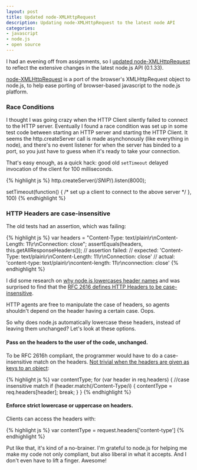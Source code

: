 ```yaml
---
layout: post
title: Updated node-XMLHttpRequest
description: Updating node-XMLHttpRequest to the latest node API
categories:
- javascript
- node.js
- open source
---
```


I had an evening off from assignments, so I 
[updated node-XMLHttpRequest](http://github.com/mhansen/node-XMLHttpRequest/commits/master)
to reflect the extensive changes in the latest node.js API (0.1.33).

[node-XMLHttpRequest](http://thedanexperiment.com/2009/10/04/emulating-xmlhttprequest-in-node-js/)
is a port of the browser's XMLHttpRequest object to node.js, to help ease
porting of browser-based javascript to the node.js platform.

### Race Conditions
I thought I was going crazy when the HTTP Client silently failed to connect to
the HTTP server. Eventually I found a race condition was set up in some test
code between starting an HTTP server and starting the HTTP Client. It seems the
http.createServer call is made asynchonously (like everything in node), and
there's no event listener for when the server has binded to a port, so you
just have to guess when it's ready to take your connection.

That's easy enough, as a quick hack: good old `setTimeout` delayed invocation
of the client for 100 milliseconds.

{% highlight js %}
http.createServer(/*SNIP*/).listen(8000);

setTimeout(function() {
    /* set up a client to connect to the above server */
}, 100)
{% endhighlight %}

### HTTP Headers are case-insensitive
The old tests had an assertion, which was failing:

{% highlight js %}
var headers = "Content-Type: text/plain\r\nContent-Length: 11\r\nConnection: close";
assertEquals(headers, this.getAllResponseHeaders());
// assertion failed: 
// expected: 'Content-Type: text/plain\r\nContent-Length: 11\r\nConnection: close'
// actual:   'content-type: text/plain\r\ncontent-length: 11\r\nconnection: close'
{% endhighlight %}

I did some research on 
[why node.js lowercases header names](http://groups.google.com/group/nodejs/browse_thread/thread/d5aba0d09abcad86/8222513e6e4a3a27)
and was surprised to find that the 
[RFC 2616 defines HTTP Headers to be case-insensitive](http://www.w3.org/Protocols/rfc2616/rfc2616-sec4.html#sec4.2).

HTTP agents are free to manipulate the case of headers, so agents shouldn't
depend on the header having a certain case. Oops.

So why does node.js automatically lowercase these headers, instead of leaving
them unchanged? Let's look at these options.

#### Pass on the headers to the user of the code, unchanged.

To be RFC 2616h compliant, the programmer would have to do a case-insensitive
match on the headers. [Not trivial when the headers are given as keys to an object](http://groups.google.com/group/nodejs/msg/0c3e638f53d0a859):

{% highlight js %}
var contentType; 
for (var header in req.headers) { 
    //case insensitive match
    if (header.match(/Content-Type/i) { 
            contentType = req.headers[header]; 
            break; 
    } 
}
{% endhighlight %}


#### Enforce strict lowercase or uppercase on headers.

Clients can access the headers with:

{% highlight js %}
var contentType = request.headers['content-type']
{% endhighlight %}

Put like that, it's kind of a no-brainer. I'm grateful to node.js for helping
me make my code not only compliant, but also liberal in what it accepts. And I
don't even have to lift a finger. Awesome!
